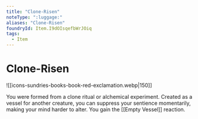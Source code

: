 ```yaml
---
title: "Clone-Risen"
noteType: ":luggage:"
aliases: "Clone-Risen"
foundryId: Item.I9dOIsqefbWrJOiq
tags:
  - Item
---
```


# Clone-Risen
![[icons-sundries-books-book-red-exclamation.webp|150]]

You were formed from a clone ritual or alchemical experiment. Created as a vessel for another creature, you can suppress your sentience momentarily, making your mind harder to alter. You gain the [[Empty Vessel]] reaction.
